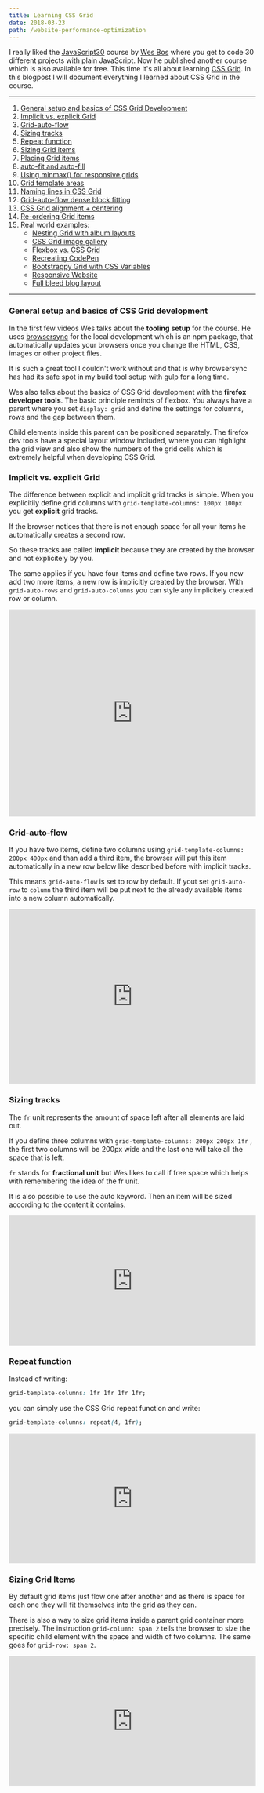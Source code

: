 ```yaml
---
title: Learning CSS Grid
date: 2018-03-23
path: /website-performance-optimization
---
```


I really liked the [JavaScript30](https://javascript30.com/) course by [Wes Bos](https://twitter.com/wesbos) where you get to code 30 different projects with plain JavaScript. Now he published another course which is also available for free. This time it's all about learning [CSS Grid](https://cssgrid.io/). In this blogpost I will document everything I learned about CSS Grid in the course.

---

1. [General setup and basics of CSS Grid Development](#setup)
2. [Implicit vs. explicit Grid](#implicit-vs-explicit)
3. [Grid-auto-flow](#grid-auto-flow)
4. [Sizing tracks](#sizing-tracks)
5. [Repeat function](#repeat-function)
6. [Sizing Grid items](#sizing-grid-items)
7. [Placing Grid items](#placing-grid-items)
8. [auto-fit and auto-fill](#auto-fit)
9. [Using minmax() for responsive grids](#minmax)
10. [Grid template areas](#template-areas)
11. [Naming lines in CSS Grid](#naming-lines)
12. [Grid-auto-flow dense block fitting](#block-fitting)
13. [CSS Grid alignment + centering](#alignment-and-centering)
14. [Re-ordering Grid items](#re-ordering)
15. Real world examples:
    - [Nesting Grid with album layouts](#album-layouts)
    - [CSS Grid image gallery](#css-grid-image-gallery)
    - [Flexbox vs. CSS Grid](#flexbos-vs-grid)
    - [Recreating CodePen](#recreating-codepen)
    - [Bootstrappy Grid with CSS Variables](#bootstrappy-grid)
    - [Responsive Website](#responsive-website)
    - [Full bleed blog layout](#blog-layout)

---

### <a name="setup"></a>General setup and basics of CSS Grid development

In the first few videos Wes talks about the **tooling setup** for the course. He uses [browsersync](https://browsersync.io/) for the local development which is an npm package, that automatically updates your browsers once you change the HTML, CSS, images or other project files.

It is such a great tool I couldn't work without and that is why browsersync has had its safe spot in my build tool setup with gulp for a long time.

Wes also talks about the basics of CSS Grid development with the **firefox developer tools**. The basic principle reminds of flexbox. You always have a parent where you set `display: grid` and define the settings for columns, rows and the gap between them.

Child elements inside this parent can be positioned separately. The firefox dev tools have a special layout window included, where you can highlight the grid view and also show the numbers of the grid cells which is extremely helpful when developing CSS Grid.

### <a name="implicit-vs-explicit"></a> Implicit vs. explicit Grid

The difference between explicit and implicit grid tracks is simple. When you explicitily define grid columns with `grid-template-columns: 100px 100px` you get **explicit** grid tracks.

If the browser notices that there is not enough space for all your items he automatically creates a second row.

So these tracks are called **implicit** because they are created by the browser and not explicitely by you.

The same applies if you have four items and define two rows. If you now add two more items, a new row is implicitly created by the browser. With `grid-auto-rows` and `grid-auto-columns` you can style any implicitely created row or column.

<iframe height="422" style="width: 100%;" scrolling="no" title="CSS Grid - Implicit vs. Explicit Tracks" src="https://codepen.io/Mkuehb/embed/rJoXxY?height=422&theme-id=default&default-tab=result" frameborder="no" allowtransparency="true" allowfullscreen="true">
  See the Pen <a href='https://codepen.io/Mkuehb/pen/rJoXxY'>CSS Grid - Implicit vs. Explicit Tracks</a> by Marco Kühbauch
  (<a href='https://codepen.io/Mkuehb'>@Mkuehb</a>) on <a href='https://codepen.io'>CodePen</a>.
</iframe>

### <a name="grid-auto-flow"></a> Grid-auto-flow

If you have two items, define two columns using `grid-template-columns: 200px 400px` and than add a third item, the browser will put this item automatically in a new row below like described before with implicit tracks.

This means `grid-auto-flow` is set to row by default. If yout set `grid-auto-row` to `column` the third item will be put next to the already available items into a new column automatically.

<iframe height="356" style="width: 100%;" scrolling="no" title="CSS Grid - grid-auto-flow" src="https://codepen.io/Mkuehb/embed/wyNjJK?height=356&theme-id=default&default-tab=result" frameborder="no" allowtransparency="true" allowfullscreen="true">
  See the Pen <a href='https://codepen.io/Mkuehb/pen/wyNjJK'>CSS Grid - grid-auto-flow</a> by Marco Kühbauch
  (<a href='https://codepen.io/Mkuehb'>@Mkuehb</a>) on <a href='https://codepen.io'>CodePen</a>.
</iframe>

### <a name="sizing-tracks"></a> Sizing tracks

The `fr` unit represents the amount of space left after all elements are laid out.

If you define three columns with `grid-template-columns: 200px 200px 1fr` , the first two columns will be 200px wide and the last one will take all the space that is left.

`fr` stands for **fractional unit** but Wes likes to call if free space which helps with remembering the idea of the fr unit.

It is also possible to use the auto keyword. Then an item will be sized according to the content it contains.

<iframe height="265" style="width: 100%;" scrolling="no" title="CSS Grid - sizing tracks" src="https://codepen.io/Mkuehb/embed/ddaKbb?height=265&theme-id=default&default-tab=result" frameborder="no" allowtransparency="true" allowfullscreen="true">
  See the Pen <a href='https://codepen.io/Mkuehb/pen/ddaKbb'>CSS Grid - sizing tracks</a> by Marco Kühbauch
  (<a href='https://codepen.io/Mkuehb'>@Mkuehb</a>) on <a href='https://codepen.io'>CodePen</a>.
</iframe>

### <a name="repeat-function"></a> Repeat function

Instead of writing:

```css
grid-template-columns: 1fr 1fr 1fr 1fr;
```

you can simply use the CSS Grid repeat function and write:

```css
grid-template-columns: repeat(4, 1fr);
```

<iframe height="265" style="width: 100%;" scrolling="no" title="CSS Grid - repeat function" src="https://codepen.io/Mkuehb/embed/vdbVeX?height=265&theme-id=default&default-tab=result" frameborder="no" allowtransparency="true" allowfullscreen="true">
  See the Pen <a href='https://codepen.io/Mkuehb/pen/vdbVeX'>CSS Grid - repeat function</a> by Marco Kühbauch
  (<a href='https://codepen.io/Mkuehb'>@Mkuehb</a>) on <a href='https://codepen.io'>CodePen</a>.
</iframe>

### <a name="sizing-grid-items"></a> Sizing Grid Items

By default grid items just flow one after another and as there is space for each one they will fit themselves into the grid as they can.

There is also a way to size grid items inside a parent grid container more precisely. The instruction `grid-column: span 2` tells the browser to size the specific child element with the space and width of two columns. The same goes for `grid-row: span 2`.

<iframe height="265" style="width: 100%;" scrolling="no" title="CSS Grid - Sizing Grid Items" src="https://codepen.io/Mkuehb/embed/zWOYge?height=265&theme-id=default&default-tab=result" frameborder="no" allowtransparency="true" allowfullscreen="true">
  See the Pen <a href='https://codepen.io/Mkuehb/pen/zWOYge'>CSS Grid - Sizing Grid Items</a> by Marco Kühbauch
  (<a href='https://codepen.io/Mkuehb'>@Mkuehb</a>) on <a href='https://codepen.io'>CodePen</a>.
</iframe>
